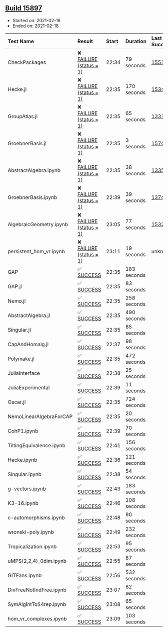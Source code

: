 ## [Build 15897](https://oscarci.mathematik.uni-kl.de/job/oscar/15897/)

* Started on: 2021-02-18
* Ended on: 2021-02-18

| Test Name    | Result | Start | Duration | Last Success | First Failure |
|:-------------|:-------|:------|:---------|:-------------|:--------------|
| CheckPackages | ❌ [FAILURE (status = 1)](https://oscarci.mathematik.uni-kl.de/job/oscar/15897/artifact/logs/build-15897/CheckPackages.log) | 22:34 | 79 seconds | [15514](https://oscarci.mathematik.uni-kl.de/job/oscar/15514/) | [15515](https://oscarci.mathematik.uni-kl.de/job/oscar/15515/) |
| Hecke.jl | ❌ [FAILURE (status = 1)](https://oscarci.mathematik.uni-kl.de/job/oscar/15897/artifact/logs/build-15897/Hecke.jl.log) | 22:35 | 170 seconds | [15344](https://oscarci.mathematik.uni-kl.de/job/oscar/15344/) | [15348](https://oscarci.mathematik.uni-kl.de/job/oscar/15348/) |
| GroupAtlas.jl | ❌ [FAILURE (status = 1)](https://oscarci.mathematik.uni-kl.de/job/oscar/15897/artifact/logs/build-15897/GroupAtlas.jl.log) | 22:35 | 65 seconds | [13311](https://oscarci.mathematik.uni-kl.de/job/oscar/13311/) | [13312](https://oscarci.mathematik.uni-kl.de/job/oscar/13312/) |
| GroebnerBasis.jl | ❌ [FAILURE (status = 1)](https://oscarci.mathematik.uni-kl.de/job/oscar/15897/artifact/logs/build-15897/GroebnerBasis.jl.log) | 22:35 | 3 seconds | [15745](https://oscarci.mathematik.uni-kl.de/job/oscar/15745/) | [15746](https://oscarci.mathematik.uni-kl.de/job/oscar/15746/) |
| AbstractAlgebra.ipynb | ❌ [FAILURE (status = 1)](https://oscarci.mathematik.uni-kl.de/job/oscar/15897/artifact/logs/build-15897/AbstractAlgebra.ipynb.log) | 22:35 | 38 seconds | [13355](https://oscarci.mathematik.uni-kl.de/job/oscar/13355/) | [13356](https://oscarci.mathematik.uni-kl.de/job/oscar/13356/) |
| GroebnerBasis.ipynb | ❌ [FAILURE (status = 1)](https://oscarci.mathematik.uni-kl.de/job/oscar/15897/artifact/logs/build-15897/GroebnerBasis.ipynb.log) | 22:39 | 39 seconds | [13748](https://oscarci.mathematik.uni-kl.de/job/oscar/13748/) | [13749](https://oscarci.mathematik.uni-kl.de/job/oscar/13749/) |
| AlgebraicGeometry.ipynb | ❌ [FAILURE (status = 1)](https://oscarci.mathematik.uni-kl.de/job/oscar/15897/artifact/logs/build-15897/AlgebraicGeometry.ipynb.log) | 23:05 | 77 seconds | [15322](https://oscarci.mathematik.uni-kl.de/job/oscar/15322/) | [15323](https://oscarci.mathematik.uni-kl.de/job/oscar/15323/) |
| persistent_hom_vr.ipynb | ❌ [FAILURE (status = 1)](https://oscarci.mathematik.uni-kl.de/job/oscar/15897/artifact/logs/build-15897/persistent_hom_vr.ipynb.log) | 23:11 | 19 seconds | unknown | unknown |
| GAP | ✅ [SUCCESS](https://oscarci.mathematik.uni-kl.de/job/oscar/15897/artifact/logs/build-15897/GAP.log) | 22:35 | 183 seconds |  |  |
| GAP.jl | ✅ [SUCCESS](https://oscarci.mathematik.uni-kl.de/job/oscar/15897/artifact/logs/build-15897/GAP.jl.log) | 22:35 | 83 seconds |  |  |
| Nemo.jl | ✅ [SUCCESS](https://oscarci.mathematik.uni-kl.de/job/oscar/15897/artifact/logs/build-15897/Nemo.jl.log) | 22:35 | 258 seconds |  |  |
| AbstractAlgebra.jl | ✅ [SUCCESS](https://oscarci.mathematik.uni-kl.de/job/oscar/15897/artifact/logs/build-15897/AbstractAlgebra.jl.log) | 22:35 | 490 seconds |  |  |
| Singular.jl | ✅ [SUCCESS](https://oscarci.mathematik.uni-kl.de/job/oscar/15897/artifact/logs/build-15897/Singular.jl.log) | 22:35 | 85 seconds |  |  |
| CapAndHomalg.jl | ✅ [SUCCESS](https://oscarci.mathematik.uni-kl.de/job/oscar/15897/artifact/logs/build-15897/CapAndHomalg.jl.log) | 22:37 | 98 seconds |  |  |
| Polymake.jl | ✅ [SUCCESS](https://oscarci.mathematik.uni-kl.de/job/oscar/15897/artifact/logs/build-15897/Polymake.jl.log) | 22:35 | 472 seconds |  |  |
| JuliaInterface | ✅ [SUCCESS](https://oscarci.mathematik.uni-kl.de/job/oscar/15897/artifact/logs/build-15897/JuliaInterface.log) | 22:38 | 25 seconds |  |  |
| JuliaExperimental | ✅ [SUCCESS](https://oscarci.mathematik.uni-kl.de/job/oscar/15897/artifact/logs/build-15897/JuliaExperimental.log) | 22:39 | 11 seconds |  |  |
| Oscar.jl | ✅ [SUCCESS](https://oscarci.mathematik.uni-kl.de/job/oscar/15897/artifact/logs/build-15897/Oscar.jl.log) | 22:35 | 724 seconds |  |  |
| NemoLinearAlgebraForCAP | ✅ [SUCCESS](https://oscarci.mathematik.uni-kl.de/job/oscar/15897/artifact/logs/build-15897/NemoLinearAlgebraForCAP.log) | 22:35 | 20 seconds |  |  |
| CohP1.ipynb | ✅ [SUCCESS](https://oscarci.mathematik.uni-kl.de/job/oscar/15897/artifact/logs/build-15897/CohP1.ipynb.log) | 22:39 | 70 seconds |  |  |
| TiltingEquivalence.ipynb | ✅ [SUCCESS](https://oscarci.mathematik.uni-kl.de/job/oscar/15897/artifact/logs/build-15897/TiltingEquivalence.ipynb.log) | 22:41 | 156 seconds |  |  |
| Hecke.ipynb | ✅ [SUCCESS](https://oscarci.mathematik.uni-kl.de/job/oscar/15897/artifact/logs/build-15897/Hecke.ipynb.log) | 22:36 | 121 seconds |  |  |
| Singular.ipynb | ✅ [SUCCESS](https://oscarci.mathematik.uni-kl.de/job/oscar/15897/artifact/logs/build-15897/Singular.ipynb.log) | 22:38 | 54 seconds |  |  |
| g-vectors.ipynb | ✅ [SUCCESS](https://oscarci.mathematik.uni-kl.de/job/oscar/15897/artifact/logs/build-15897/g-vectors.ipynb.log) | 22:43 | 183 seconds |  |  |
| K3-16.ipynb | ✅ [SUCCESS](https://oscarci.mathematik.uni-kl.de/job/oscar/15897/artifact/logs/build-15897/K3-16.ipynb.log) | 22:46 | 108 seconds |  |  |
| c-automorphisms.ipynb | ✅ [SUCCESS](https://oscarci.mathematik.uni-kl.de/job/oscar/15897/artifact/logs/build-15897/c-automorphisms.ipynb.log) | 22:48 | 90 seconds |  |  |
| wronski-poly.ipynb | ✅ [SUCCESS](https://oscarci.mathematik.uni-kl.de/job/oscar/15897/artifact/logs/build-15897/wronski-poly.ipynb.log) | 22:49 | 232 seconds |  |  |
| Tropicalization.ipynb | ✅ [SUCCESS](https://oscarci.mathematik.uni-kl.de/job/oscar/15897/artifact/logs/build-15897/Tropicalization.ipynb.log) | 22:53 | 95 seconds |  |  |
| uMPS(2,2,4)_0dim.ipynb | ✅ [SUCCESS](https://oscarci.mathematik.uni-kl.de/job/oscar/15897/artifact/logs/build-15897/uMPS-2-2-4-_0dim.ipynb.log) | 22:55 | 87 seconds |  |  |
| GITFans.ipynb | ✅ [SUCCESS](https://oscarci.mathematik.uni-kl.de/job/oscar/15897/artifact/logs/build-15897/GITFans.ipynb.log) | 22:56 | 532 seconds |  |  |
| DivFreeNotIndFree.ipynb | ✅ [SUCCESS](https://oscarci.mathematik.uni-kl.de/job/oscar/15897/artifact/logs/build-15897/DivFreeNotIndFree.ipynb.log) | 23:07 | 82 seconds |  |  |
| SymAlgIntToS4rep.ipynb | ✅ [SUCCESS](https://oscarci.mathematik.uni-kl.de/job/oscar/15897/artifact/logs/build-15897/SymAlgIntToS4rep.ipynb.log) | 23:08 | 65 seconds |  |  |
| hom_vr_complexes.ipynb | ✅ [SUCCESS](https://oscarci.mathematik.uni-kl.de/job/oscar/15897/artifact/logs/build-15897/hom_vr_complexes.ipynb.log) | 23:09 | 103 seconds |  |  |
